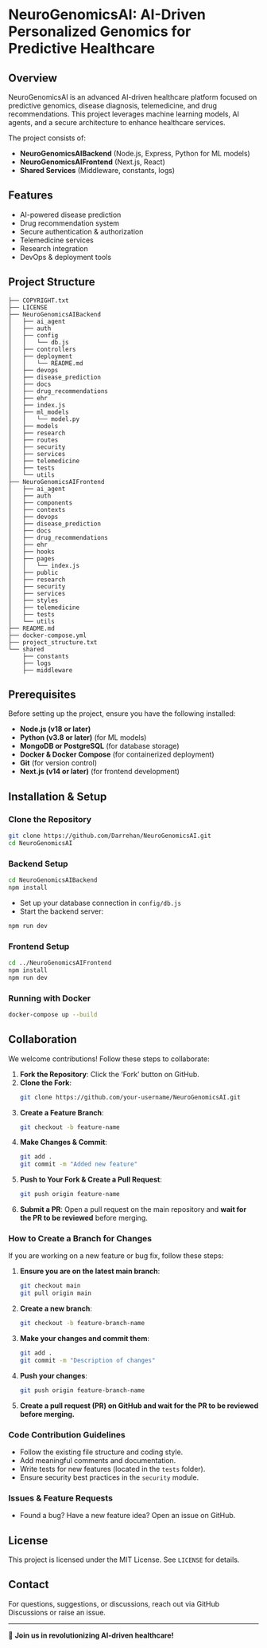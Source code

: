 # NeuroGenomicsAI: AI-Driven Personalized Genomics for Predictive Healthcare

## Overview
NeuroGenomicsAI is an advanced AI-driven healthcare platform focused on predictive genomics, disease diagnosis, telemedicine, and drug recommendations. This project leverages machine learning models, AI agents, and a secure architecture to enhance healthcare services. 

The project consists of:
- **NeuroGenomicsAIBackend** (Node.js, Express, Python for ML models)
- **NeuroGenomicsAIFrontend** (Next.js, React)
- **Shared Services** (Middleware, constants, logs)

## Features
- AI-powered disease prediction
- Drug recommendation system
- Secure authentication & authorization
- Telemedicine services
- Research integration
- DevOps & deployment tools

## Project Structure
```
├── COPYRIGHT.txt
├── LICENSE
├── NeuroGenomicsAIBackend
│   ├── ai_agent
│   ├── auth
│   ├── config
│   │   └── db.js
│   ├── controllers
│   ├── deployment
│   │   └── README.md
│   ├── devops
│   ├── disease_prediction
│   ├── docs
│   ├── drug_recommendations
│   ├── ehr
│   ├── index.js
│   ├── ml_models
│   │   └── model.py
│   ├── models
│   ├── research
│   ├── routes
│   ├── security
│   ├── services
│   ├── telemedicine
│   ├── tests
│   └── utils
├── NeuroGenomicsAIFrontend
│   ├── ai_agent
│   ├── auth
│   ├── components
│   ├── contexts
│   ├── devops
│   ├── disease_prediction
│   ├── docs
│   ├── drug_recommendations
│   ├── ehr
│   ├── hooks
│   ├── pages
│   │   └── index.js
│   ├── public
│   ├── research
│   ├── security
│   ├── services
│   ├── styles
│   ├── telemedicine
│   ├── tests
│   └── utils
├── README.md
├── docker-compose.yml
├── project_structure.txt
└── shared
    ├── constants
    ├── logs
    ├── middleware
```

## Prerequisites
Before setting up the project, ensure you have the following installed:
- **Node.js (v18 or later)**
- **Python (v3.8 or later)** (for ML models)
- **MongoDB or PostgreSQL** (for database storage)
- **Docker & Docker Compose** (for containerized deployment)
- **Git** (for version control)
- **Next.js (v14 or later)** (for frontend development)

## Installation & Setup
### Clone the Repository
```sh
git clone https://github.com/Darrehan/NeuroGenomicsAI.git
cd NeuroGenomicsAI
```

### Backend Setup
```sh
cd NeuroGenomicsAIBackend
npm install
```
- Set up your database connection in `config/db.js`
- Start the backend server:
```sh
npm run dev
```

### Frontend Setup
```sh
cd ../NeuroGenomicsAIFrontend
npm install
npm run dev
```

### Running with Docker
```sh
docker-compose up --build
```

## Collaboration
We welcome contributions! Follow these steps to collaborate:
1. **Fork the Repository**: Click the ‘Fork’ button on GitHub.
2. **Clone the Fork**: 
   ```sh
   git clone https://github.com/your-username/NeuroGenomicsAI.git
   ```
3. **Create a Feature Branch**:
   ```sh
   git checkout -b feature-name
   ```
4. **Make Changes & Commit**:
   ```sh
   git add .
   git commit -m "Added new feature"
   ```
5. **Push to Your Fork & Create a Pull Request**:
   ```sh
   git push origin feature-name
   ```
6. **Submit a PR**: Open a pull request on the main repository and **wait for the PR to be reviewed** before merging.

### How to Create a Branch for Changes
If you are working on a new feature or bug fix, follow these steps:
1. **Ensure you are on the latest main branch**:
   ```sh
   git checkout main
   git pull origin main
   ```
2. **Create a new branch**:
   ```sh
   git checkout -b feature-branch-name
   ```
3. **Make your changes and commit them**:
   ```sh
   git add .
   git commit -m "Description of changes"
   ```
4. **Push your changes**:
   ```sh
   git push origin feature-branch-name
   ```
5. **Create a pull request (PR) on GitHub and wait for the PR to be reviewed before merging.**

### Code Contribution Guidelines
- Follow the existing file structure and coding style.
- Add meaningful comments and documentation.
- Write tests for new features (located in the `tests` folder).
- Ensure security best practices in the `security` module.

### Issues & Feature Requests
- Found a bug? Have a new feature idea? Open an issue on GitHub.

## License
This project is licensed under the MIT License. See `LICENSE` for details.

## Contact
For questions, suggestions, or discussions, reach out via GitHub Discussions or raise an issue.

---
🚀 **Join us in revolutionizing AI-driven healthcare!**

